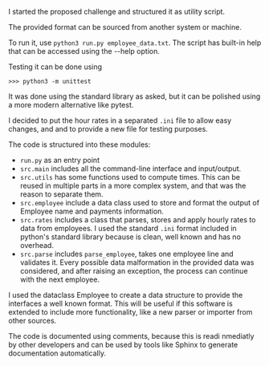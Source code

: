 I started the proposed challenge and structured it as utility script.

The provided format can be sourced from another system or machine.

To run it, use `python3 run.py employee_data.txt`. The script has built-in help that can be accessed using the --help option.

Testing it can be done using

`>>> python3 -m unittest` 

It was done using the standard library as asked, but it can be polished using a more modern alternative like pytest.

I decided to put the hour rates in a separated `.ini` file to allow easy changes, and and to provide a new file for testing purposes.

The code is structured into these modules:

- `run.py` as an entry point 
- `src.main` includes all the command-line interface and input/output.
- `src.utils` has some functions used to compute times. This can be reused in multiple parts in a more complex system, and that was the reason to separate them.
- `src.employee` include a data class used to store and format the output of Employee name and payments information.
- `src.rates` includes a class that parses, stores and apply hourly rates to data from employees. I used the standard `.ini` format included in python's standard library because is clean, well known and has no overhead.
- `src.parse` includes `parse_employee`, takes one employee line and validates it. Every possible data malformation in the provided data was considered, and after raising an exception, the process can continue with the next employee.

I used the dataclass Employee to create a data structure to provide the interfaces a well known format. This will be useful if this software is extended to include more functionality, like a new parser or importer from other sources.

The code is documented using comments, because this is readi nmediatly by other developers and can be used by tools like Sphinx to generate documentation automatically.

